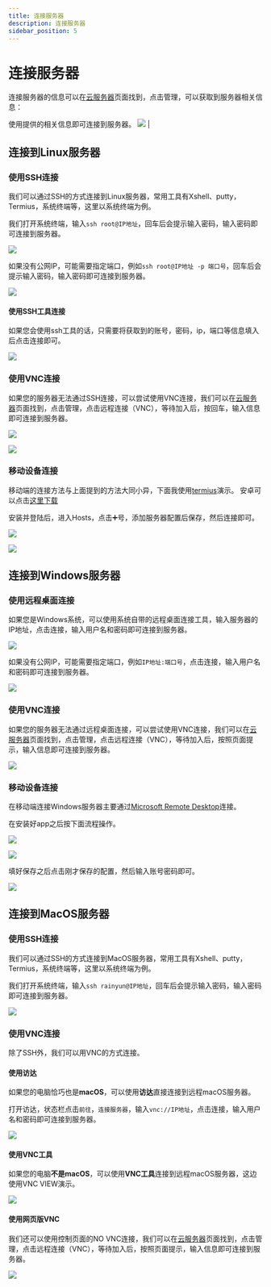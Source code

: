 ```yaml
---
title: 连接服务器
description: 连接服务器
sidebar_position: 5
---
```


# 连接服务器

连接服务器的信息可以在[云服务器](https://app.rainyun.com/apps/rcs/list)页面找到，点击管理，可以获取到服务器相关信息：

使用提供的相关信息即可连接到服务器。
![](https://cn-sy1.rains3.com/rainyun-assets/Pic/2023/12/img_1701937114_befe187f56277471c822191918972c57)                       |


## 连接到Linux服务器

### 使用SSH连接

我们可以通过SSH的方式连接到Linux服务器，常用工具有Xshell、putty，Termius，系统终端等，这里以系统终端为例。

我们打开系统终端，输入`ssh root@IP地址`，回车后会提示输入密码，输入密码即可连接到服务器。

![](https://cn-sy1.rains3.com/rainyun-assets/pic/2023/12/20231215103322_6c8bbc6368b19a68b058e68dc5fc5398.png)

如果没有公网IP，可能需要指定端口，例如`ssh root@IP地址 -p 端口号`，回车后会提示输入密码，输入密码即可连接到服务器。

![](https://cn-sy1.rains3.com/rainyun-assets/pic/2023/12/20231215103254_1d6133e4b7943b038b8c2667a056ea04.png)

#### 使用SSH工具连接
如果您会使用ssh工具的话，只需要将获取到的账号，密码，ip，端口等信息填入后点击连接即可。

![](https://cn-sy1.rains3.com/rainyun-assets/pic/2024/01/20240108142815_234f1ce4a3a1eaf70e328bba756774f9.png)

### 使用VNC连接

如果您的服务器无法通过SSH连接，可以尝试使用VNC连接，我们可以在[云服务器](https://app.rainyun.com/apps/rcs/list)页面找到，点击管理，点击远程连接（VNC），等待加入后，按回车，输入信息即可连接到服务器。

![](https://cn-sy1.rains3.com/rainyun-assets/pic/2023/12/20231215103736_38cd4bb11ab1a02e7d56b007dee31a09.png)

![](https://cn-sy1.rains3.com/rainyun-assets/pic/2024/01/20240105103127_9507192e88dad5b7e27b15cf1baa77e8.png)

### 移动设备连接

移动端的连接方法与上面提到的方法大同小异，下面我使用[termius](https://www.termius.com/download)演示。
安卓可以点击[这里下载](https://cn-sy1.rains3.com/rainyun-assets/pic/2024/01/20240110155756_c8367dae9b2aba038dd7a2ea52ddf83f.apk)

安装并登陆后，进入Hosts，点击➕号，添加服务器配置后保存，然后连接即可。

![](https://cn-sy1.rains3.com/rainyun-assets/pic/2024/01/20240110160216_e3519aa8b505c1c3cb07bf1df0ed7ca0.png)

![](https://cn-sy1.rains3.com/rainyun-assets/pic/2024/01/20240110160334_1ad54539267b865507abc3ae402607e8.png)


## 连接到Windows服务器

### 使用远程桌面连接
如果您是Windows系统，可以使用系统自带的远程桌面连接工具，输入服务器的IP地址，点击连接，输入用户名和密码即可连接到服务器。

![](https://cn-sy1.rains3.com/rainyun-assets/pic/2023/12/20231215105217_6304cd84af1d40a8dde9827717a576d1.png)

如果没有公网IP，可能需要指定端口，例如`IP地址:端口号`，点击连接，输入用户名和密码即可连接到服务器。

![](https://cn-sy1.rains3.com/rainyun-assets/pic/2023/12/20231215105405_40d715de2d44de265440b7d43165ddcf.png)

### 使用VNC连接

如果您的服务器无法通过远程桌面连接，可以尝试使用VNC连接，我们可以在[云服务器](https://app.rainyun.com/apps/rcs/list)页面找到，点击管理，点击远程连接（VNC），等待加入后，按照页面提示，输入信息即可连接到服务器。

![](https://cn-sy1.rains3.com/rainyun-assets/pic/2023/12/20231215105544_f089a47dd53d63b6921b65d5b7e2bc25.png)

### 移动设备连接

在移动端连接Windows服务器主要通过[Microsoft Remote Desktop](https://www.bing.com/search?form=&q=microsoft+remote+desktop)连接。

在安装好app之后按下面流程操作。

![](https://cn-sy1.rains3.com/rainyun-assets/pic/2024/01/20240108150126_0dee033a68b4e62f9667cd410040c478.png)

![](https://cn-sy1.rains3.com/rainyun-assets/pic/2024/01/20240108150311_9f76e9d1e59bdf2174b0f23c0daca409.png)

填好保存之后点击刚才保存的配置，然后输入账号密码即可。

![](https://cn-sy1.rains3.com/rainyun-assets/pic/2024/01/20240108150411_04114355939e09d0cafdb08cec001ab2.png)


## 连接到MacOS服务器

### 使用SSH连接

我们可以通过SSH的方式连接到MacOS服务器，常用工具有Xshell、putty，Termius，系统终端等，这里以系统终端为例。

我们打开系统终端，输入`ssh rainyun@IP地址`，回车后会提示输入密码，输入密码即可连接到服务器。

![](https://cn-sy1.rains3.com/rainyun-assets/pic/2023/12/20231215110421_c8d96f7bc2d5626fee0a2fc2dfadc6cb.png)

### 使用VNC连接

除了SSH外，我们可以用VNC的方式连接。

#### 使用访达
如果您的电脑恰巧也是**macOS**，可以使用**访达**直接连接到远程macOS服务器。

打开访达，状态栏点击`前往`，`连接服务器`，输入`vnc://IP地址`，点击连接，输入用户名和密码即可连接到服务器。

![](https://cn-sy1.rains3.com/rainyun-assets/pic/2023/12/20231215111001_afa9e9d4774d1d79f2a4921e0d2558bf.png)

#### 使用VNC工具
如果您的电脑**不是macOS**，可以使用**VNC工具**连接到远程macOS服务器，这边使用VNC VIEW演示。

![](https://cn-sy1.rains3.com/rainyun-assets/pic/2023/12/20231215111740_db170980ffffa19ba8e57c69163a83c6.png)

#### 使用网页版VNC

我们还可以使用控制页面的NO VNC连接，我们可以在[云服务器](https://app.rainyun.com/apps/rcs/list)页面找到，点击管理，点击远程连接（VNC），等待加入后，按照页面提示，输入信息即可连接到服务器。

![](https://cn-sy1.rains3.com/rainyun-assets/pic/2023/12/20231215111634_cca5b4546bf72398acc3c8a3bb1f0f93.png)



